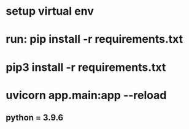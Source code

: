# setup virtual env
# run: pip install -r requirements.txt
# pip3 install -r requirements.txt
# uvicorn app.main:app --reload   

## python = 3.9.6